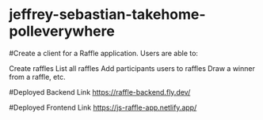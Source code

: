 # jeffrey-sebastian-takehome-polleverywhere

#Create a client for a Raffle application. Users are able to:

Create raffles
List all raffles
Add participants users to raffles
Draw a winner from a raffle, etc.


#Deployed Backend Link
https://raffle-backend.fly.dev/

#Deployed Frontend Link
https://js-raffle-app.netlify.app/


